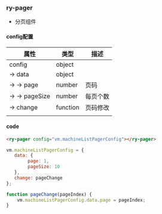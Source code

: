 ### ry-pager

* 分页组件

#### config配置

| 属性           | 类型     | 描述     |
| -------------- | -------- | -------- |
| config         | object   |          |
| -> data        | object   |          |
| -> -> page     | number   | 页码     |
| -> -> pageSize | number   | 每页个数 |
| -> change      | function | 页码修改 |
|                |          |          |



#### code

```html
<ry-pager config="vm.machineListPagerConfig"></ry-pager>
```

```javascript
vm.machineListPagerConfig = {
   data: {
        page: 1,
        pageSize: 10
   },
   change: pageChange
};

function pageChange(pageIndex) {
    vm.machineListPagerConfig.data.page = pageIndex;
}
```

